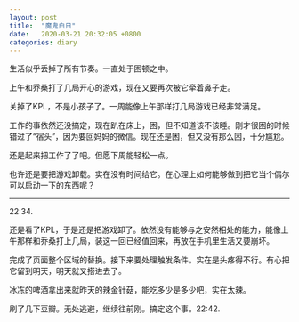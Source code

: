 ```yaml
---
layout: post
title:  "魔鬼白日"
date:   2020-03-21 20:32:05 +0800
categories: diary
---
```


生活似乎丢掉了所有节奏。一直处于困顿之中。

上午和乔桑打了几局开心的游戏，现在又要再次被它牵着鼻子走。

关掉了KPL，不是小孩子了。一周能像上午那样打几局游戏已经非常满足。

工作的事依然还没搞定，现在趴在床上，困，但不知道该不该睡。刚才很困的时候错过了“宿头”，因为要回妈妈的微信。现在还是困，但又没有那么困，十分尴尬。

还是起来把工作了了吧。但愿下周能轻松一点。

也许还是要把游戏卸载。实在没有时间给它。在心理上如何能够做到把它当个偶尔可以启动一下的东西呢？

----

22:34.

还是看了KPL，于是还是把游戏卸了。依然没有能够与之安然相处的能力，能像上午那样和乔桑打上几局，装这一回已经值回来，再放在手机里生活又要崩坏。

完成了页面整个区域的替换。接下来要处理触发条件。实在是头疼得不行。有心把它留到明天，明天就又搭进去了。

冰冻的啤酒拿出来就昨天的辣金针菇，能吃多少是多少吧，实在太辣。

刷了几下豆瓣。无处逃避，继续往前刚。搞定这个事。22:42.
